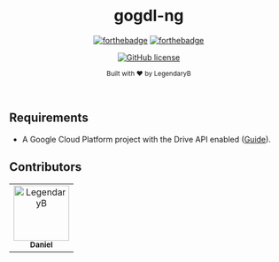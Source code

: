 ﻿﻿<h1 align="center">gogdl-ng</h1><div align="center">

[![forthebadge](https://forthebadge.com/images/badges/fuck-it-ship-it.svg)](https://forthebadge.com)
[![forthebadge](https://forthebadge.com/images/badges/made-with-go.svg)](https://forthebadge.com)

[![GitHub license](https://img.shields.io/github/license/LegendaryB/gogdl-ng.svg?longCache=true&style=flat-square)](https://github.com/LegendaryB/gogdl-ng/blob/main/LICENSE)

<sub>Built with ❤︎ by LegendaryB</sub>
</div><br>

## Requirements

* A Google Cloud Platform project with the Drive API enabled ([Guide](https://developers.google.com/drive/api/v3/quickstart/go#step_1_turn_on_the)).

## Contributors

<!-- readme: contributors -start -->
<table>
<tr>
    <td align="center">
        <a href="https://github.com/LegendaryB">
            <img src="https://avatars.githubusercontent.com/u/6391022?v=4" width="100;" alt="LegendaryB"/>
            <br />
            <sub><b>Daniel</b></sub>
        </a>
    </td></tr>
</table>
<!-- readme: contributors -end -->
